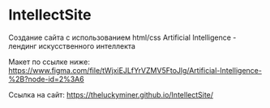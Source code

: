 # IntellectSite
Создание сайта с использованием html/css
Artificial Intelligence - лендинг искусственного интеллекта

Макет по ссылке ниже:
https://www.figma.com/file/tWjxiEJLfYrVZMV5FtoJlg/Artificial-Intelligence-%2B?node-id=2%3A6

Ссылка на сайт:
https://theluckyminer.github.io/IntellectSite/
